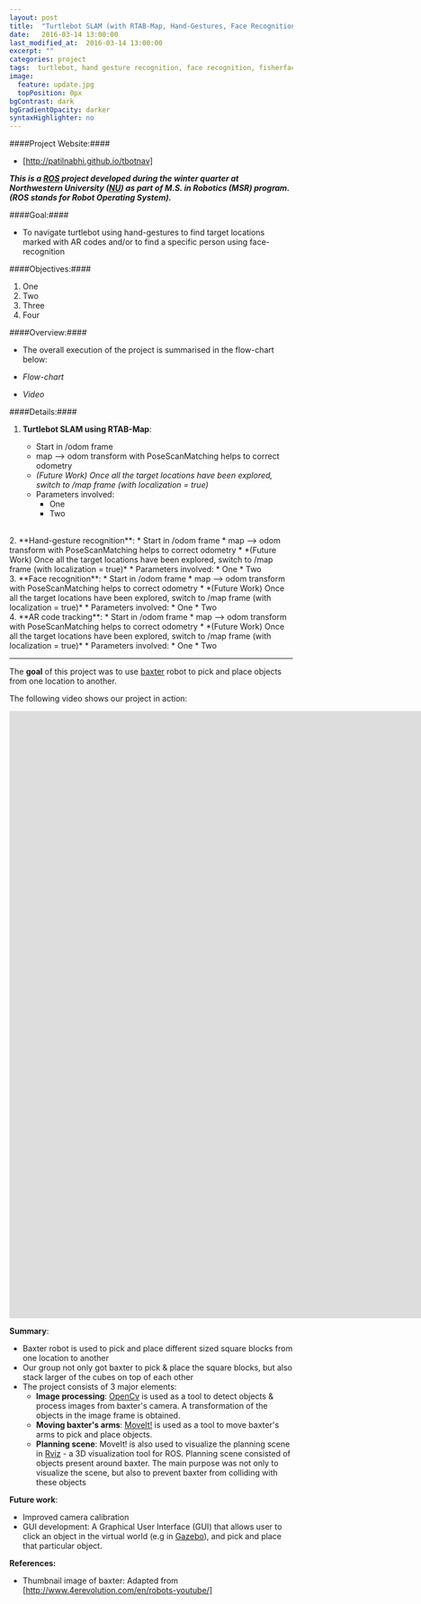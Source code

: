 ```yaml
---
layout: post
title:  "Turtlebot SLAM (with RTAB-Map, Hand-Gestures, Face Recognition & AR Code Tracking)"
date:   2016-03-14 13:00:00
last_modified_at:  2016-03-14 13:00:00
excerpt: ""
categories: project
tags:  turtlebot, hand gesture recognition, face recognition, fisherfaces, OpenCv, robotics
image:
  feature: update.jpg
  topPosition: 0px
bgContrast: dark
bgGradientOpacity: darker
syntaxHighlighter: no
---
```

####Project Website:#### 
* [http://patilnabhi.github.io/tbotnav]

***This is a [ROS] project developed during the winter quarter at Northwestern University ([NU]) as part of M.S. in Robotics (MSR) program.
(ROS stands for Robot Operating System).***

####Goal:#### 

* To navigate turtlebot using hand-gestures to find target locations marked with AR codes and/or to find a specific person using face-recognition

####Objectives:####

1. One
2. Two
3. Three
4. Four

####Overview:####

* The overall execution of the project is summarised in the flow-chart below:

* *Flow-chart*

* *Video*

####Details:####  

1. **Turtlebot SLAM using RTAB-Map**:  

    * Start in /odom frame
    * map --> odom transform with PoseScanMatching helps to correct odometry
    * *(Future Work) Once all the target locations have been explored, switch to /map frame (with localization = true)*  
    * Parameters involved:  
        * One
        * Two  
<br>
2. **Hand-gesture recognition**:  
    * Start in /odom frame
    * map --> odom transform with PoseScanMatching helps to correct odometry
    * *(Future Work) Once all the target locations have been explored, switch to /map frame (with localization = true)*  
    * Parameters involved:
        * One
        * Two  
<br>
3. **Face recognition**:
* Start in /odom frame
    * map --> odom transform with PoseScanMatching helps to correct odometry
    * *(Future Work) Once all the target locations have been explored, switch to /map frame (with localization = true)*  
    * Parameters involved:
        * One
        * Two  
<br>
4. **AR code tracking**: 
    * Start in /odom frame
    * map --> odom transform with PoseScanMatching helps to correct odometry
    * *(Future Work) Once all the target locations have been explored, switch to /map frame (with localization = true)*  
    * Parameters involved:
        * One
        * Two  
<br>


-------------


The **goal** of this project was to use [baxter] robot to pick and place objects from one location to another.

The following video shows our project in action:

<p><center><iframe width="1920" height="1080" src="https://www.youtube.com/embed/ZZ2A0e9FO-M" frameborder="0" allowfullscreen></iframe></center></p>

**Summary**:

* Baxter robot is used to pick and place different sized square blocks from one location to another
* Our group not only got baxter to pick & place the square blocks, but also stack larger of the cubes on top of each other
* The project consists of 3 major elements:
    * **Image processing**: [OpenCv] is used as a tool to detect objects & process images from baxter's camera. A transformation of the objects in the image frame is obtained.
    * **Moving baxter's arms**: [MoveIt!] is used as a tool to move baxter's arms to pick and place objects. 
    * **Planning scene**: MoveIt! is also used to visualize the planning scene in [Rviz] - a 3D visualization tool for ROS. Planning scene consisted of objects present around baxter. The main purpose was not only to visualize the scene, but also to prevent baxter from colliding with these objects

**Future work**:
    
* Improved camera calibration
* GUI development: A Graphical User Interface (GUI) that allows user to click an object in the virtual world (e.g in [Gazebo]), and pick and place that particular object.

**References:**

* Thumbnail image of baxter: Adapted from [http://www.4erevolution.com/en/robots-youtube/] 

[http://patilnabhi.github.io/tbotnav]: http://patilnabhi.github.io/tbotnav
[ROS]: http://www.ros.org/
[NU]: http://www.mccormick.northwestern.edu/robotics/
[baxter]: http://www.rethinkrobotics.com/baxter/
[OpenCv]: http://opencv.org/
[MoveIt!]: http://moveit.ros.org/
[Rviz]: http://wiki.ros.org/rviz
[Gazebo]: http://www.gazebosim.org/tutorials?tut=ros_installing&cat=connect_ros
[http://www.4erevolution.com/en/robots-youtube/]: http://www.4erevolution.com/en/robots-youtube/